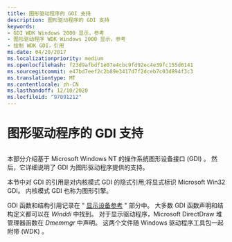 ```yaml
---
title: 图形驱动程序的 GDI 支持
description: 图形驱动程序的 GDI 支持
keywords:
- GDI WDK Windows 2000 显示，参考
- 图形驱动程序 WDK Windows 2000 显示，参考
- 绘制 WDK GDI，引用
ms.date: 04/20/2017
ms.localizationpriority: medium
ms.openlocfilehash: f23d9afbdf1e07e4cbc9fd92ec4e39fc155d6141
ms.sourcegitcommit: e47bd7eef2c2b89e3417d7f2dceb7c03d894f3c3
ms.translationtype: MT
ms.contentlocale: zh-CN
ms.lasthandoff: 12/10/2020
ms.locfileid: "97091212"
---
```

# <a name="gdi-support-for-graphics-drivers"></a>图形驱动程序的 GDI 支持


## <span id="ddk_gdi_support_for_graphics_drivers_gg"></span><span id="DDK_GDI_SUPPORT_FOR_GRAPHICS_DRIVERS_GG"></span>


本部分介绍基于 Microsoft Windows NT 的操作系统图形设备接口 (GDI) 。 然后，它详细说明了 GDI 为图形驱动程序提供的支持。

本节中对 GDI 的引用是对内核模式 GDI 的隐式引用;将显式标识 Microsoft Win32 GDI。 内核模式 GDI 也称为图形引擎。

GDI 函数和结构引用记录在 " [显示设备参考](/windows-hardware/drivers/ddi/_display) " 部分中。 大多数 GDI 函数声明和结构定义都可以在 *Winddi* 中找到。 对于显示驱动程序，Microsoft DirectDraw 堆管理器函数在 *Dmemmgr* 中声明。 这两个文件随 Windows 驱动程序工具包一起附带 (WDK) 。

 

